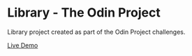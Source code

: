 # Library - The Odin Project

Library project created as part of the Odin Project challenges. 

[Live Demo](https://silverdaml.github.io/Library-TOP/)
